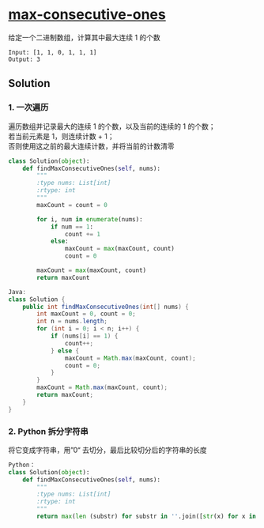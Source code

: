 # [max-consecutive-ones](https://leetcode-cn.com/problems/max-consecutive-ones/)
给定一个二进制数组，计算其中最大连续 1 的个数
```
Input: [1, 1, 0, 1, 1, 1]
Output: 3
```

## Solution 

### 1. 一次遍历
遍历数组并记录最大的连续 1 的个数，以及当前的连续的 1 的个数；   
若当前元素是 1，则连续计数 + 1；   
否则使用这之前的最大连续计数，并将当前的计数清零   
```Python 
class Solution(object):
    def findMaxConsecutiveOnes(self, nums):
        """
        :type nums: List[int]
        :rtype: int
        """
        maxCount = count = 0

        for i, num in enumerate(nums):
            if num == 1:
                count += 1
            else:
                maxCount = max(maxCount, count)
                count = 0

        maxCount = max(maxCount, count)
        return maxCount 
```
```Java
Java:
class Solution {
    public int findMaxConsecutiveOnes(int[] nums) {
        int maxCount = 0, count = 0;
        int n = nums.length;
        for (int i = 0; i < n; i++) {
            if (nums[i] == 1) {
                count++;
            } else {
                maxCount = Math.max(maxCount, count);
                count = 0;
            }
        }
        maxCount = Math.max(maxCount, count);
        return maxCount;
    }
}
```

### 2. Python 拆分字符串
将它变成字符串，用”0“ 去切分，最后比较切分后的字符串的长度
```Python
Python：
class Solution(object):
    def findMaxConsecutiveOnes(self, nums):
        """
        :type nums: List[int]
        :rtype: int
        """
        return max(len (substr) for substr in ''.join([str(x) for x in nums]).split("0"))
```
